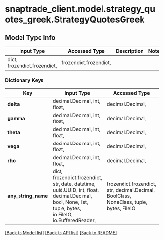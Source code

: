 # snaptrade_client.model.strategy_quotes_greek.StrategyQuotesGreek

## Model Type Info
Input Type | Accessed Type | Description | Notes
------------ | ------------- | ------------- | -------------
dict, frozendict.frozendict,  | frozendict.frozendict,  |  | 

### Dictionary Keys
Key | Input Type | Accessed Type | Description | Notes
------------ | ------------- | ------------- | ------------- | -------------
**delta** | decimal.Decimal, int, float,  | decimal.Decimal,  |  | [optional] 
**gamma** | decimal.Decimal, int, float,  | decimal.Decimal,  |  | [optional] 
**theta** | decimal.Decimal, int, float,  | decimal.Decimal,  |  | [optional] 
**vega** | decimal.Decimal, int, float,  | decimal.Decimal,  |  | [optional] 
**rho** | decimal.Decimal, int, float,  | decimal.Decimal,  |  | [optional] 
**any_string_name** | dict, frozendict.frozendict, str, date, datetime, uuid.UUID, int, float, decimal.Decimal, bool, None, list, tuple, bytes, io.FileIO, io.BufferedReader,  | frozendict.frozendict, str, decimal.Decimal, BoolClass, NoneClass, tuple, bytes, FileIO | any string name can be used but the value must be the correct type | [optional]

[[Back to Model list]](../../README.md#documentation-for-models) [[Back to API list]](../../README.md#documentation-for-api-endpoints) [[Back to README]](../../README.md)

